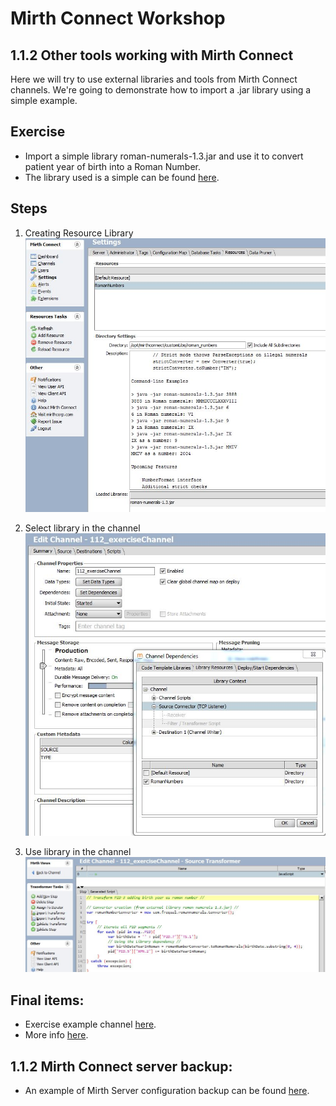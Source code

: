 # Mirth Connect Workshop

## 1.1.2 Other tools working with Mirth Connect

Here we will try to use external libraries and tools from Mirth Connect channels. We're going to demonstrate how to import a .jar library using a simple example.

## Exercise
  * Import a simple library roman-numerals-1.3.jar and use it to convert patient year of birth into a Roman Number.
  * The library used is a simple can be found [here](http://frequal.com/RomanNumerals/index.html).

## Steps
  1. Creating Resource Library
  ![Creating Resource Library](https://github.com/heisenbergDev/MirthConnectWorkshop/blob/master/Exercises/Chapter1/1.1.2_OtherToolsFromMC/1.LibraryResources.JPG)

  2. Select library in the channel
  ![Select library in the channel](https://github.com/heisenbergDev/MirthConnectWorkshop/blob/master/Exercises/Chapter1/1.1.2_OtherToolsFromMC/2.SelectChannel.JPG)

  3. Use library in the channel ![Use library in the channel](https://github.com/heisenbergDev/MirthConnectWorkshop/blob/master/Exercises/Chapter1/1.1.2_OtherToolsFromMC/3.useLibraryResource.JPG)

## Final items:
  * Exercise example channel [here](https://github.com/heisenbergDev/MirthConnectWorkshop/blob/master/Exercises/Chapter1/1.1.2_OtherToolsFromMC/112_exerciseChannel.xml).
  * More info [here](http://www.mirthcorp.com/community/wiki/display/mirth/How+to+create+and+invoke+custom+Java+code+in+Mirth+Connect).

## 1.1.2 Mirth Connect server backup:
  * An example of Mirth Server configuration backup can be found [here](https://github.com/heisenbergDev/MirthConnectWorkshop/blob/master/Exercises/Chapter1/1.1.2_OtherToolsFromMC/MC_server_backup/2017-10-03%20Mirth_Backup_Example.xml).
